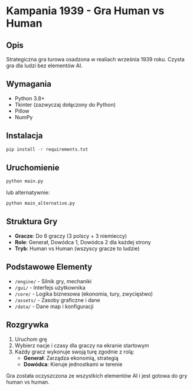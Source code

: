 # Kampania 1939 - Gra Human vs Human

## Opis
Strategiczna gra turowa osadzona w realiach września 1939 roku. Czysta gra dla ludzi bez elementów AI.

## Wymagania
- Python 3.8+
- Tkinter (zazwyczaj dołączony do Python)
- Pillow
- NumPy

## Instalacja
```bash
pip install -r requirements.txt
```

## Uruchomienie
```bash
python main.py
```

lub alternatywnie:
```bash
python main_alternative.py
```

## Struktura Gry
- **Gracze**: Do 6 graczy (3 polscy + 3 niemieccy)
- **Role**: Generał, Dowódca 1, Dowódca 2 dla każdej strony
- **Tryb**: Human vs Human (wszyscy gracze to ludzie)

## Podstawowe Elementy
- `/engine/` - Silnik gry, mechaniki
- `/gui/` - Interfejs użytkownika
- `/core/` - Logika biznesowa (ekonomia, tury, zwycięstwo)
- `/assets/` - Zasoby graficzne i dane
- `/data/` - Dane map i konfiguracji

## Rozgrywka
1. Uruchom grę
2. Wybierz nacje i czasy dla graczy na ekranie startowym
3. Każdy gracz wykonuje swoją turę zgodnie z rolą:
   - **Generał**: Zarządza ekonomią, strategią
   - **Dowódca**: Kieruje jednostkami w terenie

Gra została oczyszczona ze wszystkich elementów AI i jest gotowa do gry human vs human.
